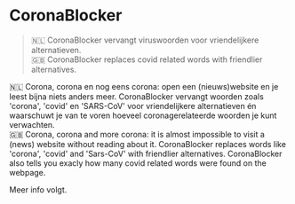 # CoronaBlocker
>:netherlands: CoronaBlocker vervangt viruswoorden voor vriendelijkere alternatieven. <br>
>:uk: CoronaBlocker replaces covid related words with friendlier alternatives.

:netherlands: Corona, corona en nog eens corona: open een (nieuws)website en je leest bijna niets anders meer. CoronaBlocker vervangt woorden zoals 'corona', 'covid' en 'SARS-CoV' voor vriendelijkere alternatieven én waarschuwt je van te voren hoeveel coronagerelateerde woorden je kunt verwachten. <br>
:uk: Corona, corona and more corona: it is almost impossible to visit a (news) website without reading about it. CoronaBlocker replaces words like 'corona', 'covid' and 'Sars-CoV' with friendlier alternatives. CoronaBlocker also tells you exacly how many covid related words were found on the webpage.


Meer info volgt.
